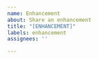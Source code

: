 ```yaml
---
name: Enhancement
about: Share an enhancement
title: "[ENHANCEMENT]"
labels: enhancement
assignees: ''

---
```



